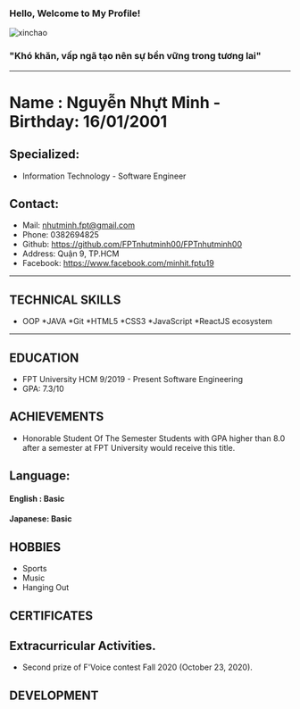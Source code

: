 ###                                                  Hello, Welcome to My Profile! 

![xinchao](https://user-images.githubusercontent.com/90835621/146675973-20c426b6-8fb6-4d1d-a47c-6639746101ba.gif)

 ### "Khó khăn, vấp ngã tạo nên sự bền vững trong tương lai"
  ___
  
# Name : Nguyễn Nhựt Minh - Birthday: 16/01/2001
 ## Specialized:
 * Information Technology - Software Engineer
 ## Contact:
   - Mail: nhutminh.fpt@gmail.com
   - Phone: 0382694825
   - Github: https://github.com/FPTnhutminh00/FPTnhutminh00
   - Address: Quận 9, TP.HCM
   - Facebook: https://www.facebook.com/minhit.fptu19
 ___
## TECHNICAL SKILLS
  * OOP *JAVA *Git *HTML5 *CSS3 *JavaScript *ReactJS ecosystem 
 ___
 
## EDUCATION
 * FPT University HCM 9/2019 - Present
 Software Engineering 
 * GPA: 7.3/10
## ACHIEVEMENTS
 * Honorable Student Of The Semester 
 Students with GPA higher than 8.0 after 
 a semester at FPT University would 
 receive this title.
## Language:
  #### English : Basic 
  #### Japanese: Basic 
## HOBBIES
* Sports
* Music
* Hanging Out
## CERTIFICATES

## Extracurricular Activities.
* Second prize of F'Voice contest Fall 2020 (October 23, 2020).
## DEVELOPMENT
